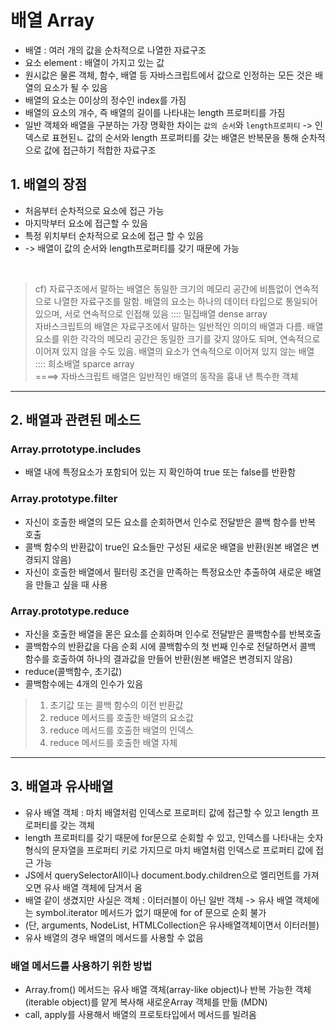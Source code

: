 # 배열 Array
- 배열 : 여러 개의 값을 순차적으로 나열한 자료구조
- 요소 element : 배열이 가지고 있는 값
- 원시값은 물론 객체, 함수, 배열 등 자바스크립트에서 값으로 인정하는 모든 것은 배열의 요소가 될 수 있음
- 배열의 요소는 0이상의 정수인 index를 가짐
- 배열의 요소의 개수, 즉 배열의 길이를 나타내는 length 프로퍼티를 가짐
- 일반 객체와 배열을 구분하는 가장 명확한 차이는 `값의 순서`와 `length프로퍼티` -> 인덱스로 표현된ㄴ 값의 순서와 length 프로퍼티를 갖는 배열은 반복문을 통해 순차적으로 값에 접근하기 적합한 자료구조

## 1. 배열의 장점
- 처음부터 순차적으로 요소에 접근 가능
- 마지막부터 요소에 접근할 수 있음
- 특정 위치부터 순차적으로 요소에 접근 할 수 있음
- -> 배열이 값의 순서와 length프로퍼티를 갖기 때문에 가능
<br />

> cf) 자료구조에서 말하는 배열은 동일한 크기의 메모리 공간에 비틈없이 연속적으로 나열한 자료구조를 말함. 배열의 요소는 하나의 데이터 타입으로 통일되어 있으며, 서로 연속적으로 인접해 있음 :::: 밀집배열 dense array <br />
> 자바스크립트의 배열은 자료구조에서 말하는 일반적인 의미의 배열과 다름. 배열 요소를 위한 각각의 메모리 공간은 동일한 크기를 갖지 않아도 되며, 연속적으로 이어져 있지 않을 수도 있음. 배열의 요소가 연속적으로 이어져 있지 않는 배열 :::: 희소배열 sparce array <br />
> ====> 자바스크립트 배열은 일반적인 배열의 동작을 흉내 낸 특수한 객체 <br />

-----

## 2. 배열과 관련된 메소드

### Array.prrototype.includes
- 배열 내에 특정요소가 포함되어 있는 지 확인하여 true 또는 false를 반환함

### Array.prototype.filter
- 자신이 호출한 배열의 모든 요소를 순회하면서 인수로 전달받은 콜백 함수를 반복 호출
- 콜백 함수의 반환값이 true인 요소들만 구성된 새로운 배열을 반환(원본 배열은 변경되지 않음)
- 자신이 호출한 배열에서 필터링 조건을 만족하는 특정요소만 추출하여 새로운 배열을 만들고 싶을 때 사용

### Array.prototype.reduce
- 자신을 호출한 배열을 몯은 요소를 순회하며 인수로 전달받은 콜백함수를 반복호출
- 콜백함수의 반환값을 다음 순회 시에 콜백함수의 첫 번째 인수로 전달하면서 콜백 함수를 호출하여 하나의 결과값을 만들어 반환(원본 배열은 변경되지 않음)
- reduce(콜백함수, 초기값) 
- 콜백함수에는 4개의 인수가 있음
> 1) 초기값 또는 콜백 함수의 이전 반환값 <br />
> 2) reduce 메서드를 호출한 배열의 요소값 <br />
> 3) reduce 메서드를 호출한 배열의 인덱스 <br />
> 4) reduce 메서드를 호출한 배열 자체 <br />

-----

## 3. 배열과 유사배열
- 유사 배열 객체 : 마치 배열처럼 인덱스로 프로퍼티 값에 접근할 수 있고 length 프로퍼티를 갖는 객체
- length 프로퍼티를 갖기 때문에 for문으로 순회할 수 있고, 인덱스를 나타내는 숫자 형식의 문자열을 프로퍼티 키로 가지므로 마치 배열처럼 인덱스로 프로퍼티 값에 접근 가능
- JS에서 querySelectorAll이나 document.body.children으로 엘리먼트를 가져오면 유사 배열 객체에 담겨서 옴
- 배열 같이 생겼지만 사실은 객체 : 이터러블이 아닌 일반 객체 -> 유사 배열 객체에는 symbol.iterator 메서드가 없기 때문에 for of 문으로 순회 불가
- (단, arguments, NodeList, HTMLCollection은 유사배열객체이면서 이터러블)
- 유사 배열의 경우 배열의 메서드를 사용할 수 없음

### 배열 메서드를 사용하기 위한 방법
- Array.from() 메서드는 유사 배열 객체(array-like object)나 반복 가능한 객체(iterable object)를 얕게 복사해 새로운Array 객체를 만듦 (MDN)
- call, apply를 사용해서 배열의 프로토타입에서 메서드를 빌려옴

